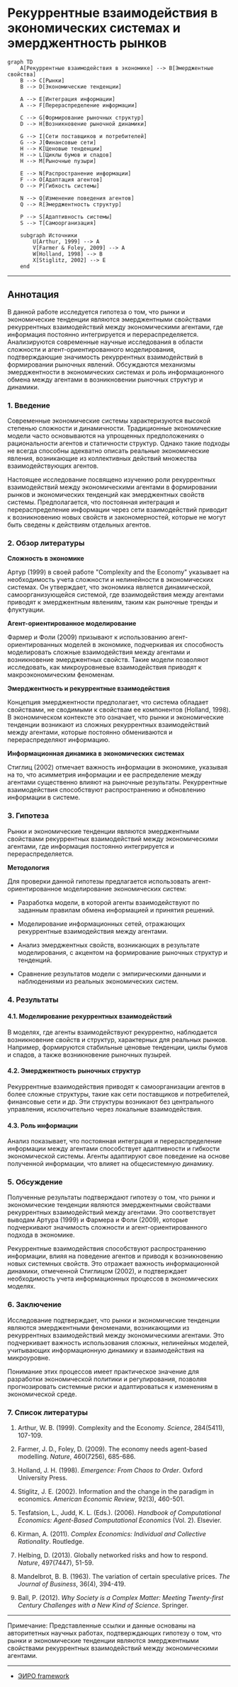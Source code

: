 # Рекуррентные взаимодействия в экономических системах и эмерджентность рынков

```mermaid
graph TD
    A[Рекуррентные взаимодействия в экономике] --> B[Эмерджентные свойства]
    B --> C[Рынки]
    B --> D[Экономические тенденции]

    A --> E[Интеграция информации]
    A --> F[Перераспределение информации]

    C --> G[Формирование рыночных структур]
    D --> H[Возникновение рыночной динамики]

    G --> I[Сети поставщиков и потребителей]
    G --> J[Финансовые сети]
    H --> K[Ценовые тенденции]
    H --> L[Циклы бумов и спадов]
    H --> M[Рыночные пузыри]

    E --> N[Распространение информации]
    F --> O[Адаптация агентов]
    O --> P[Гибкость системы]

    N --> Q[Изменение поведения агентов]
    Q --> R[Эмерджентность структур]

    P --> S[Адаптивность системы]
    S --> T[Самоорганизация]

    subgraph Источники
        U[Arthur, 1999] --> A
        V[Farmer & Foley, 2009] --> A
        W[Holland, 1998] --> B
        X[Stiglitz, 2002] --> E
    end
```

---

## Аннотация

В данной работе исследуется гипотеза о том, что рынки и экономические тенденции являются эмерджентными свойствами рекуррентных взаимодействий между экономическими агентами, где информация постоянно интегрируется и перераспределяется. Анализируются современные научные исследования в области сложности и агент-ориентированного моделирования, подтверждающие значимость рекуррентных взаимодействий в формировании рыночных явлений. Обсуждаются механизмы эмерджентности в экономических системах и роль информационного обмена между агентами в возникновении рыночных структур и динамики.

### 1. Введение

Современные экономические системы характеризуются высокой степенью сложности и динамичности. Традиционные экономические модели часто основываются на упрощенных предположениях о рациональности агентов и статичности структур. Однако такие подходы не всегда способны адекватно описать реальные экономические явления, возникающие из коллективных действий множества взаимодействующих агентов.

Настоящее исследование посвящено изучению роли рекуррентных взаимодействий между экономическими агентами в формировании рынков и экономических тенденций как эмерджентных свойств системы. Предполагается, что постоянная интеграция и перераспределение информации через сети взаимодействий приводит к возникновению новых свойств и закономерностей, которые не могут быть сведены к действиям отдельных агентов.

### 2. Обзор литературы

**Сложность в экономике**

Артур (1999) в своей работе "Complexity and the Economy" указывает на необходимость учета сложности и нелинейности в экономических системах. Он утверждает, что экономика является динамической, самоорганизующейся системой, где взаимодействия между агентами приводят к эмерджентным явлениям, таким как рыночные тренды и флуктуации.

**Агент-ориентированное моделирование**

Фармер и Фоли (2009) призывают к использованию агент-ориентированных моделей в экономике, подчеркивая их способность моделировать сложные взаимодействия между агентами и возникновение эмерджентных свойств. Такие модели позволяют исследовать, как микроуровневые взаимодействия приводят к макроэкономическим феноменам.

**Эмерджентность и рекуррентные взаимодействия**

Концепция эмерджентности предполагает, что система обладает свойствами, не сводимыми к свойствам ее компонентов (Holland, 1998). В экономическом контексте это означает, что рынки и экономические тенденции возникают из сложных рекуррентных взаимодействий между агентами, которые постоянно обмениваются и перераспределяют информацию.

**Информационная динамика в экономических системах**

Стиглиц (2002) отмечает важность информации в экономике, указывая на то, что асимметрия информации и ее распределение между агентами существенно влияют на рыночные результаты. Рекуррентные взаимодействия способствуют распространению и обновлению информации в системе.


### 3. Гипотеза

Рынки и экономические тенденции являются эмерджентными свойствами рекуррентных взаимодействий между экономическими агентами, где информация постоянно интегрируется и перераспределяется.

**Методология**

Для проверки данной гипотезы предлагается использовать агент-ориентированное моделирование экономических систем:

- Разработка модели, в которой агенты взаимодействуют по заданным правилам обмена информацией и принятия решений.

- Моделирование информационных сетей, отражающих рекуррентные взаимодействия между агентами.

- Анализ эмерджентных свойств, возникающих в результате моделирования, с акцентом на формирование рыночных структур и тенденций.

- Сравнение результатов модели с эмпирическими данными и наблюдениями из реальных экономических систем.


### 4. Результаты

#### 4.1. Моделирование рекуррентных взаимодействий

В моделях, где агенты взаимодействуют рекуррентно, наблюдается возникновение свойств и структур, характерных для реальных рынков. Например, формируются стабильные ценовые тенденции, циклы бумов и спадов, а также возникновение рыночных пузырей.

#### 4.2. Эмерджентность рыночных структур

Рекуррентные взаимодействия приводят к самоорганизации агентов в более сложные структуры, такие как сети поставщиков и потребителей, финансовые сети и др. Эти структуры возникают без центрального управления, исключительно через локальные взаимодействия.

#### 4.3. Роль информации

Анализ показывает, что постоянная интеграция и перераспределение информации между агентами способствует адаптивности и гибкости экономической системы. Агенты адаптируют свое поведение на основе полученной информации, что влияет на общесистемную динамику.

### 5. Обсуждение

Полученные результаты подтверждают гипотезу о том, что рынки и экономические тенденции являются эмерджентными свойствами рекуррентных взаимодействий между агентами. Это соответствует выводам Артура (1999) и Фармера и Фоли (2009), которые подчеркивают значимость сложности и агент-ориентированного подхода в экономике.

Рекуррентные взаимодействия способствуют распространению информации, влияя на поведение агентов и приводя к возникновению новых системных свойств. Это отражает важность информационной динамики, отмеченной Стиглицом (2002), и подтверждает необходимость учета информационных процессов в экономических моделях.

### 6. Заключение

Исследование подтверждает, что рынки и экономические тенденции являются эмерджентными феноменами, возникающими из рекуррентных взаимодействий между экономическими агентами. Это подчеркивает важность использования сложных, нелинейных моделей, учитывающих информационную динамику и взаимодействия на микроуровне.

Понимание этих процессов имеет практическое значение для разработки экономической политики и регулирования, позволяя прогнозировать системные риски и адаптироваться к изменениям в экономической среде.

### 7. Список литературы

1. Arthur, W. B. (1999). Complexity and the Economy. *Science*, 284(5411), 107-109.

2. Farmer, J. D.,  Foley, D. (2009). The economy needs agent-based modelling. *Nature*, 460(7256), 685-686.

3. Holland, J. H. (1998). *Emergence: From Chaos to Order*. Oxford University Press.

4. Stiglitz, J. E. (2002). Information and the change in the paradigm in economics. *American Economic Review*, 92(3), 460-501.

5. Tesfatsion, L.,  Judd, K. L. (Eds.). (2006). *Handbook of Computational Economics: Agent-Based Computational Economics* (Vol. 2). Elsevier.

6. Kirman, A. (2011). *Complex Economics: Individual and Collective Rationality*. Routledge.

7. Helbing, D. (2013). Globally networked risks and how to respond. *Nature*, 497(7447), 51-59.

8. Mandelbrot, B. B. (1963). The variation of certain speculative prices. *The Journal of Business*, 36(4), 394-419.

9. Ball, P. (2012). *Why Society is a Complex Matter: Meeting Twenty-first Century Challenges with a New Kind of Science*. Springer.

---

Примечание: Представленные ссылки и данные основаны на авторитетных научных работах, подтверждающих гипотезу о том, что рынки и экономические тенденции являются эмерджентными свойствами рекуррентных взаимодействий между экономическими агентами.


---

- [ЭИРО framework](/README.md)
